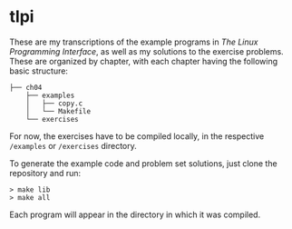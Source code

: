# tlpi
These are my transcriptions of the example programs in _The Linux Programming Interface_, as well as my solutions to the exercise problems.
These are organized by chapter, with each chapter having the following basic structure:

```shell
├── ch04
    ├── examples
    │   ├── copy.c
    │   └── Makefile
    └── exercises
```

For now, the exercises have to be compiled locally, in the respective `/examples` or `/exercises` directory. 

To generate the example code and problem set solutions, just clone the repository and run:

```shell
> make lib
> make all
```
Each program will appear in the directory in which it was compiled. 
